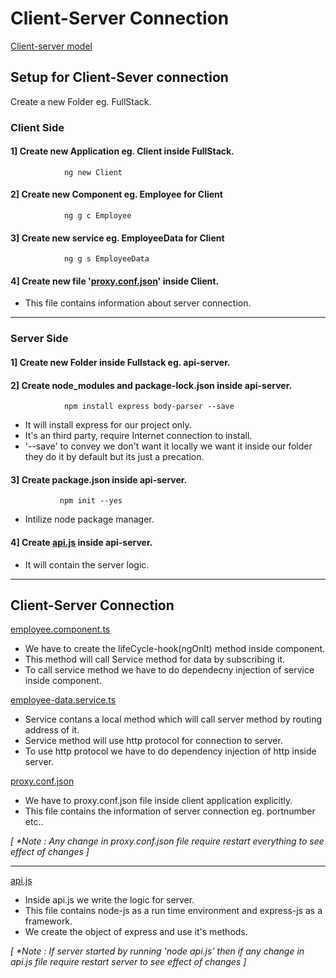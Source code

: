 # Client-Server Connection 

[Client-server model](https://www.geeksforgeeks.org/client-server-model/)

## Setup for Client-Sever connection 

Create a new Folder eg. FullStack.

### Client Side

#### 1] Create new Application eg. Client inside FullStack.
                ng new Client
        
#### 2] Create new Component eg. Employee for Client
                ng g c Employee

#### 3] Create new service eg. EmployeeData for Client
                ng g s EmployeeData
        
#### 4] Create new file '[proxy.conf.json](https://github.com/Girish-GAP/Angular/blob/main/Server%26Client/proxy.conf.json)' inside Client.

- This file contains information about server connection.

-------------------------------------------------------------------------
### Server Side 

#### 1] Create new Folder inside Fullstack eg. api-server.
#### 2] Create node_modules and package-lock.json inside api-server.
                npm install express body-parser --save

- It will install express for our project only.
- It's an third party, require Internet connection to install.
- '--save' to convey we don't want it locally we want it inside our folder they do it by default but its just a precation.

#### 3] Create package.json inside api-server.
               npm init --yes
              
- Intilize node package manager.

#### 4] Create [api.js](https://github.com/Girish-GAP/Angular/blob/main/Server%26Client/server-api/api.js) inside api-server.
- It will contain the server logic.

--------------------------------------------------------------

## Client-Server Connection

[employee.component.ts](https://github.com/Girish-GAP/Angular/blob/main/Server%26Client/src_Client/app/employee/employee.component.ts) 
- We have to create the lifeCycle-hook(ngOnIt) method inside component.
- This method will call Service method for data by subscribing it.
- To call service method we have to do dependecny injection of service inside component.

[employee-data.service.ts](https://github.com/Girish-GAP/Angular/blob/main/Server%26Client/src_Client/app/employee-data.service.ts)
- Service contans a local method which will call server method by routing address of it.
- Service method will use http protocol for connection to server.
- To use http protocol we have to do dependency injection of http inside server.

[proxy.conf.json](https://github.com/Girish-GAP/Angular/blob/main/Server%26Client/proxy.conf.json)
- We have to proxy.conf.json file inside client application explicitly.
- This file contains the information of server connection eg. portnumber etc..

<em> [ *Note : Any change in proxy.conf.json file require restart everything to see effect of changes ] </em>

--------------------------------------------------

[api.js](https://github.com/Girish-GAP/Angular/blob/main/Server%26Client/server-api/api.js)
- Inside api.js we write the logic for server.
- This file contains node-js as a run time environment and express-js as a framework.
- We create the object of express and use it's methods.

<em>[ *Note : If server started by running 'node api.js' then if any change in api.js file require restart server to see effect of changes ]</em>

